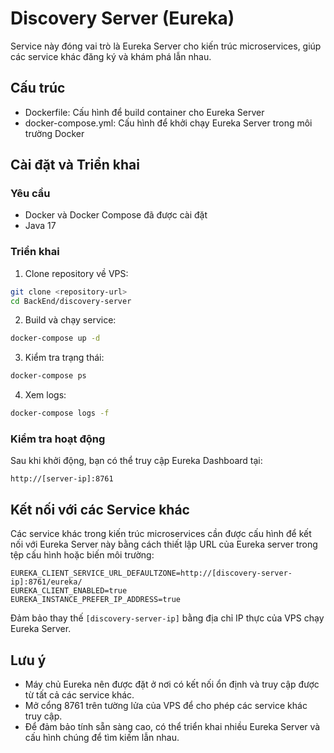 # Discovery Server (Eureka)

Service này đóng vai trò là Eureka Server cho kiến trúc microservices, giúp các service khác đăng ký và khám phá lẫn nhau.

## Cấu trúc

- Dockerfile: Cấu hình để build container cho Eureka Server
- docker-compose.yml: Cấu hình để khởi chạy Eureka Server trong môi trường Docker

## Cài đặt và Triển khai

### Yêu cầu
- Docker và Docker Compose đã được cài đặt
- Java 17

### Triển khai

1. Clone repository về VPS:
```bash
git clone <repository-url>
cd BackEnd/discovery-server
```

2. Build và chạy service:
```bash
docker-compose up -d
```

3. Kiểm tra trạng thái:
```bash
docker-compose ps
```

4. Xem logs:
```bash
docker-compose logs -f
```

### Kiểm tra hoạt động

Sau khi khởi động, bạn có thể truy cập Eureka Dashboard tại:
```
http://[server-ip]:8761
```

## Kết nối với các Service khác

Các service khác trong kiến trúc microservices cần được cấu hình để kết nối với Eureka Server này bằng cách thiết lập URL của Eureka server trong tệp cấu hình hoặc biến môi trường:

```
EUREKA_CLIENT_SERVICE_URL_DEFAULTZONE=http://[discovery-server-ip]:8761/eureka/
EUREKA_CLIENT_ENABLED=true
EUREKA_INSTANCE_PREFER_IP_ADDRESS=true
```

Đảm bảo thay thế `[discovery-server-ip]` bằng địa chỉ IP thực của VPS chạy Eureka Server.

## Lưu ý

- Máy chủ Eureka nên được đặt ở nơi có kết nối ổn định và truy cập được từ tất cả các service khác.
- Mở cổng 8761 trên tường lửa của VPS để cho phép các service khác truy cập.
- Để đảm bảo tính sẵn sàng cao, có thể triển khai nhiều Eureka Server và cấu hình chúng để tìm kiếm lẫn nhau. 